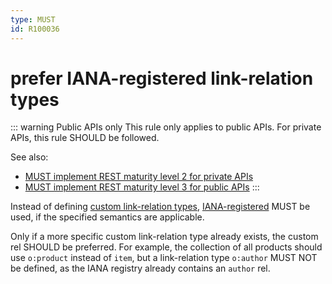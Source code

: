 ```yaml
---
type: MUST
id: R100036
---
```


# prefer IANA-registered link-relation types

::: warning Public APIs only
This rule only applies to public APIs. For private APIs, this rule SHOULD be followed.

See also:
* [MUST implement REST maturity level 2 for private APIs](../050_hypermedia/1010_must-implement-rest-maturity-level-2-for-private-apis.md) 
* [MUST implement REST maturity level 3 for public APIs](../050_hypermedia/1020_must-implement-rest-maturity-level-3-for-public-apis.md)
:::

Instead of defining [custom link-relation types](guidelines/020_guidelines/050_hypermedia/3030_must-use-absolute-urls-for-custom-rels.md), 
[IANA-registered](http://www.iana.org/assignments/link-relations/link-relations.xhtml) MUST be used, if the specified
semantics are applicable.

Only if a more specific custom link-relation type already exists, the custom rel SHOULD be preferred. For example,
the collection of all products should use `o:product` instead of `item`, but a link-relation type `o:author` MUST NOT 
be defined, as the IANA registry already contains an `author` rel. 
 